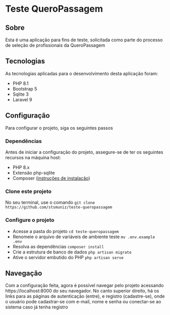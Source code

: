 # Teste QueroPassagem

## Sobre

Esta é uma aplicação para fins de teste, solicitada como parte do processo de seleção de profissionais da QueroPassagem

## Tecnologias

As tecnologias aplicadas para o desenvolvimento desta aplicação foram:

* PHP 8.1
* Bootstrap 5
* Sqlite 3
* Laravel 9

## Configuração

Para configurar o projeto, siga os seguintes passos

### Dependências

Antes de iniciar a configuração do projeto, assegure-se de ter os seguintes recursos na máquina host:
* PHP 8.x
* Extensão php-sqlite
* Composer ([instruções de instalação](https://getcomposer.org/download/))

### Clone este projeto

No seu terminal, use o comando `git clone https://github.com/stsmuniz/teste-queropassagem`

### Configure o projeto

* Acesse a pasta do projeto `cd teste-queropassagem`
* Renomeie o arquivo de variáveis de ambiente teste `mv .env.example .env`
* Resolva as dependências `composer install`
* Crie a estrutura de banco de dados `php artisan migrate`
* Ative o servidor embutido do PHP `php artisan serve`

## Navegação

Com a configuração feita, agora é possível navegar pelo projeto acessando https://localhost:8000 do seu navegador.
No canto superior direito, há os links para as páginas de autenticação (entre), e registro (cadastre-se), onde o usuário pode cadastrar-se com e-mail, nome e senha ou conectar-se ao sistema caso já tenha registro


